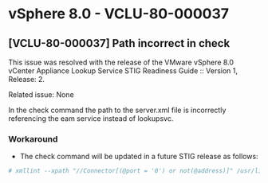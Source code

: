 # vSphere 8.0 - VCLU-80-000037

## [VCLU-80-000037] Path incorrect in check
This issue was resolved with the release of the VMware vSphere 8.0 vCenter Appliance Lookup Service STIG Readiness Guide :: Version 1, Release: 2.  

Related issue: None

In the check command the path to the server.xml file is incorrectly referencing the eam service instead of lookupsvc.  

### Workaround
- The check command will be updated in a future STIG release as follows:

```bash
# xmllint --xpath "//Connector[(@port = '0') or not(@address)]" /usr/lib/vmware-lookupsvc/conf/server.xml
```
